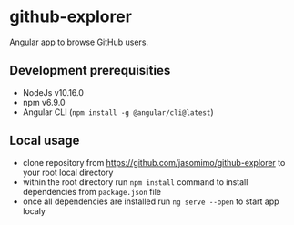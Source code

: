# github-explorer
Angular app to browse GitHub users.

## Development prerequisities
- NodeJs v10.16.0
- npm v6.9.0
- Angular CLI (`npm install -g @angular/cli@latest`)

## Local usage
- clone repository from https://github.com/jasomimo/github-explorer to your root local directory
- within the root directory run `npm install` command to install dependencies from `package.json` file
- once all dependencies are installed run `ng serve --open` to start app localy

